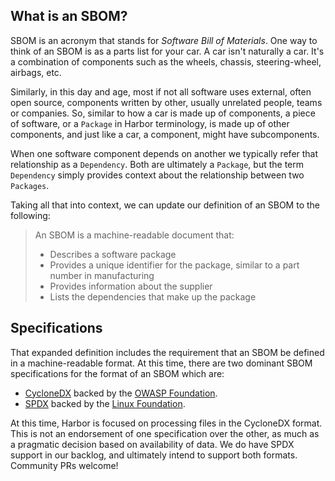 ## What is an SBOM?

SBOM is an acronym that stands for _Software Bill of Materials_. One way to think of an SBOM is 
as a parts list for your car. A car isn't naturally a car. It's a combination of components such as 
the wheels, chassis, steering-wheel, airbags, etc.

Similarly, in this day and age, most if not all software uses external, often open source, 
components written by other, usually unrelated people, teams or companies. So, similar to how a 
car is made up of components, a piece of software, or a `Package` in Harbor terminology, is made 
up of other components, and just like a car, a component, might have subcomponents.

When one software component depends on another we typically refer that relationship as a `Dependency`.
Both are ultimately a `Package`, but the term `Dependency` simply provides context about the 
relationship between two `Packages`.

Taking all that into context, we can update our definition of an SBOM to the following:

> An SBOM is a machine-readable document that:
> - Describes a software package
> - Provides a unique identifier for the package, similar to a part number in manufacturing
> - Provides information about the supplier
> - Lists the dependencies that make up the package

## Specifications

That expanded definition includes the requirement that an SBOM be defined in a machine-readable 
format. At this time, there are two dominant SBOM specifications for the format of an SBOM which 
are:

- [CycloneDX](https://cyclonedx.org/) backed by the [OWASP Foundation](https://owasp.org/).
- [SPDX](https://spdx.dev/) backed by the [Linux Foundation](https://www.linuxfoundation.org/).

At this time, Harbor is focused on processing files in the CycloneDX format. This is not an 
endorsement of one specification over the other, as much as a pragmatic decision based on 
availability of data. We do have SPDX support in our backlog, and ultimately intend to support 
both formats. Community PRs welcome!

